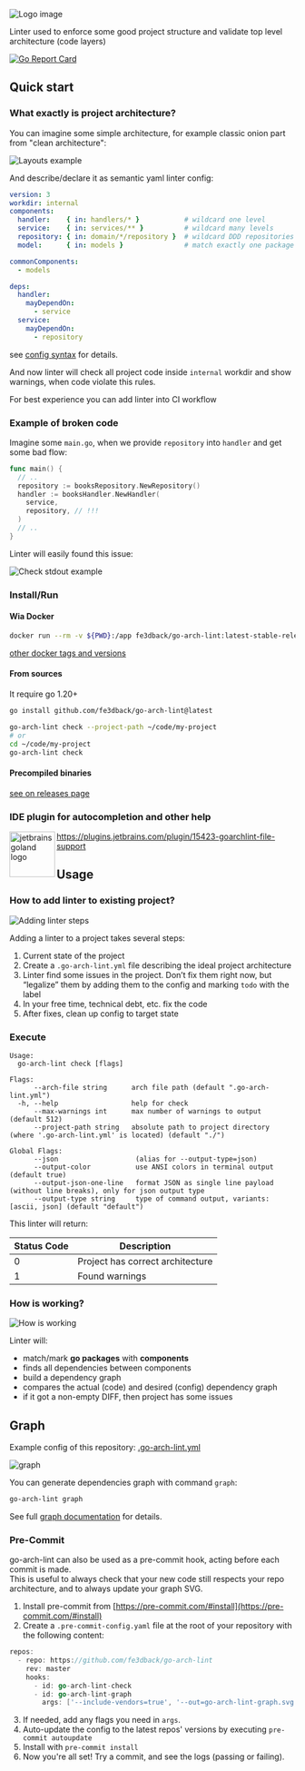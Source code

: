 ![Logo image](./docs/images/logo.png)

Linter used to enforce some good project structure and validate top level architecture (code layers) 

[![Go Report Card](https://goreportcard.com/badge/github.com/fe3dback/go-arch-lint)](https://goreportcard.com/report/github.com/fe3dback/go-arch-lint)

## Quick start

### What exactly is project architecture?

You can imagine some simple architecture, for example classic onion part from "clean architecture":

![Layouts example](./docs/images/layout_example.png)

And describe/declare it as semantic yaml linter config:

```yaml
version: 3
workdir: internal
components:
  handler:    { in: handlers/* }           # wildcard one level
  service:    { in: services/** }          # wildcard many levels
  repository: { in: domain/*/repository }  # wildcard DDD repositories
  model:      { in: models }               # match exactly one package

commonComponents:
  - models

deps:
  handler:
    mayDependOn:
      - service
  service:
    mayDependOn:
      - repository
```

see [config syntax](docs/syntax/README.md) for details. 

And now linter will check all project code inside `internal` workdir
and show warnings, when code violate this rules.

For best experience you can add linter into CI workflow

### Example of broken code

Imagine some `main.go`, when we provide `repository` into `handler` and get some bad
flow:

```go
func main() {
  // ..
  repository := booksRepository.NewRepository()
  handler := booksHandler.NewHandler(
    service,
    repository, // !!!
  )
  // ..
}
```

Linter will easily found this issue:

![Check stdout example](./docs/images/check-example.png)

### Install/Run

#### Wia Docker

```bash
docker run --rm -v ${PWD}:/app fe3dback/go-arch-lint:latest-stable-release check --project-path /app
```

[other docker tags and versions](https://hub.docker.com/r/fe3dback/go-arch-lint/tags)

#### From sources
It require go 1.20+

```bash
go install github.com/fe3dback/go-arch-lint@latest
```

```bash
go-arch-lint check --project-path ~/code/my-project
# or
cd ~/code/my-project
go-arch-lint check
```

#### Precompiled binaries

[see on releases page](https://github.com/fe3dback/go-arch-lint/releases)

### IDE plugin for autocompletion and other help

<img src="https://user-images.githubusercontent.com/2073883/104641610-0f453900-56bb-11eb-8419-6d94fbcb4d2f.png" alt="jetbrains goland logo" align="left" width="80px" height="80px">

https://plugins.jetbrains.com/plugin/15423-goarchlint-file-support

## Usage

### How to add linter to existing project?

![Adding linter steps](./docs/images/add-linter-steps.png)

Adding a linter to a project takes several steps:

1. Current state of the project
2. Create a `.go-arch-lint.yml` file describing the ideal project architecture
3. Linter find some issues in the project. Don’t fix them right now, but “legalize” them by adding them to the config and marking `todo` with the label
4. In your free time, technical debt, etc. fix the code
5. After fixes, clean up config to target state

### Execute

```
Usage:
  go-arch-lint check [flags]

Flags:
      --arch-file string      arch file path (default ".go-arch-lint.yml")
  -h, --help                  help for check
      --max-warnings int      max number of warnings to output (default 512)
      --project-path string   absolute path to project directory (where '.go-arch-lint.yml' is located) (default "./")

Global Flags:
      --json                   (alias for --output-type=json)
      --output-color           use ANSI colors in terminal output (default true)
      --output-json-one-line   format JSON as single line payload (without line breaks), only for json output type
      --output-type string     type of command output, variants: [ascii, json] (default "default")
```

This linter will return:

| Status Code | Description                      |
|-------------|----------------------------------|
| 0           | Project has correct architecture |
| 1           | Found warnings                   |


### How is working?

![How is working](./docs/images/how-is-working.png)

Linter will:
- match/mark **go packages** with **components**
- finds all dependencies between components
- build a dependency graph
- compares the actual (code) and desired (config) dependency graph
- if it got a non-empty DIFF, then project has some issues

## Graph

Example config of this repository: [.go-arch-lint.yml](.go-arch-lint.yml)

![graph](./docs/images/graph-example.png)

You can generate dependencies graph with command `graph`:

```bash
go-arch-lint graph
```

See full [graph documentation](docs/graph/README.md) for details.

### Pre-Commit

go-arch-lint can also be used as a pre-commit hook, acting before each commit is made.  
This is useful to always check that your new code still respects your repo architecture, and to always update your graph SVG.

1. Install pre-commit from [https://pre-commit.com/#install](https://pre-commit.com/#install)
2. Create a `.pre-commit-config.yaml` file at the root of your repository with the following content:

```go
repos:
  - repo: https://github.com/fe3dback/go-arch-lint
    rev: master
    hooks:
      - id: go-arch-lint-check
      - id: go-arch-lint-graph
        args: ['--include-vendors=true', '--out=go-arch-lint-graph.svg']
```

3. If needed, add any flags you need in `args`.
4. Auto-update the config to the latest repos' versions by executing `pre-commit autoupdate`
5. Install with `pre-commit install`
6. Now you're all set! Try a commit, and see the logs (passing or failing).

